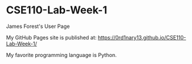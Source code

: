 # CSE110-Lab-Week-1
James Forest's User Page

My GitHub Pages site is published at: https://0rd1nary13.github.io/CSE110-Lab-Week-1/

My favorite programming language is Python.
